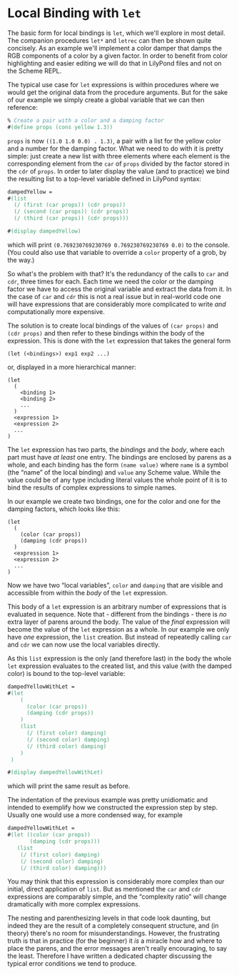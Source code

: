 # Local Binding with `let`

The basic form for local bindings is `let`, which we'll explore in most detail.
The companion procedures `let*` and `letrec` can then be shown quite concisely.
As an example we'll implement a color damper that damps the RGB components of a
color by a given factor. In order to benefit from color highlighting and easier
editing we will do that in LilyPond files and not on the Scheme REPL.

The typical use case for `let` expressions is within procedures where we would
get the original data from the procedure arguments.  But for the sake of our
example we simply create a global variable that we can then reference:

```lilypond
% Create a pair with a color and a damping factor
#(define props (cons yellow 1.3))
```

`props` is now `((1.0 1.0 0.0) . 1.3)`, a pair with a list for the yellow color
and a number for the damping factor.  What we need to do with it is pretty
simple: just create a new list with three elements where each element is the
corresponding element from the `car` of `props` divided by the factor stored in
the `cdr` of `props`.  In order to later display the value (and to practice) we
bind the resulting list to a top-level variable defined in LilyPond syntax:

```lilypond
dampedYellow =
#(list
  (/ (first (car props)) (cdr props))
  (/ (second (car props)) (cdr props))
  (/ (third (car props)) (cdr props)))

#(display dampedYellow) 
```

which will print `(0.769230769230769 0.769230769230769 0.0)` to the console.
(You could also use that variable to override a `color` property of a grob, by
the way.)

So what's the problem with that?  It's the redundancy of the calls to `car` and
`cdr`, three times for each.  Each time we need the color or the damping factor
we have to access the original variable and extract the data from it.  In the
case of `car` and `cdr` this is not a real issue but in real-world code one will
have expressions that are considerably more complicated to write *and*
computationally more expensive.

The solution is to create local bindings of the values of `(car props)` and
`(cdr props)` and then refer to these bindings within the body of the
expression.  This is done with the `let` expression that takes the general form

```
(let (<bindings>) exp1 exp2 ...)
```

or, displayed in a more hierarchical manner:

```
(let
  (
    <binding 1>
    <binding 2>
    ...
  )
  <expression 1>
  <expression 2>
  ...
)
```

The `let` expression has two parts, the *bindings* and the *body*, where each
part must have *at least* one entry.  The bindings are enclosed by parens as a
whole, and each binding has the form `(name value)` where `name` is a symbol
(the “name” of the local binding) and `value` any Scheme value.  While the value
could be of any type including literal values the whole point of it is to bind
the results of complex expressions to simple names.

In our example we create two bindings, one for the color and one for the damping
factors, which looks like this:

```
(let
  (
    (color (car props))
    (damping (cdr props))
  )
  <expression 1>
  <expression 2>
  ...
)
```

Now we have two “local variables”, `color` and `damping` that are visible and
accessible from within the *body* of the `let` expression.

This body of a `let` expression is an arbitrary number of expressions that is
evaluated in sequence.  Note that - different from the bindings - there is *no*
extra layer of parens around the body.  The value of the *final* expression will
become the value of the `let` expression as a whole.  In our example we only
have *one* expression, the `list` creation.  But instead of repeatedly calling
`car` and `cdr` we can now use the local variables directly.

As this `list` expression is the only (and therefore last) in the body the whole
`let` expression evaluates to the created list, and this value (with the damped
color) is bound to the top-level variable:

```lilypond
dampedYellowWithLet =
#(let
    (
      (color (car props))
      (damping (cdr props))
    )
    (list
      (/ (first color) damping)
      (/ (second color) damping)
      (/ (third color) damping)
    )
 )

#(display dampedYellowWithLet)
```

which will print the same result as before.

The indentation of the previous example was pretty unidiomatic and intended to
exemplify how we constructed the expression step by step.  Usually one would use
a more condensed way, for example

```lilypond
dampedYellowWithLet =
#(let ((color (car props))
       (damping (cdr props)))
   (list
    (/ (first color) damping)
    (/ (second color) damping)
    (/ (third color) damping)))
```

You may think that this expression is considerably more complex than our
initial, direct application of `list`.  But as mentioned the `car` and `cdr`
expressions are comparably simple, and the “complexity ratio” will change
dramatically with more complex expressions.

The nesting and parenthesizing levels in that code look daunting, but indeed
they are the result of a completely consequent structure, and (in theory)
there's no room for misunderstandings.  However, the frustrating truth is that
in practice (for the beginner) it *is* a miracle how and where to place the
parens, and the error messages aren't really encouraging, to say the least.
Therefore I have written a dedicated chapter discussing the typical error
conditions we tend to produce.
